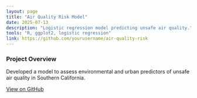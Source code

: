 ```yaml
---
layout: page
title: "Air Quality Risk Model"
date: 2025-07-13
description: "Logistic regression model predicting unsafe air quality."
tools: "R, ggplot2, logistic regression"
link: https://github.com/yourusername/air-quality-risk
---
```


### Project Overview

Developed a model to assess environmental and urban predictors of unsafe air quality in Southern California.

[View on GitHub](https://github.com/yourusername/air-quality-risk)